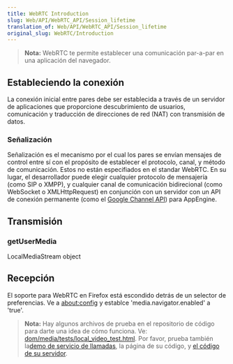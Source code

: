 ```yaml
---
title: WebRTC Introduction
slug: Web/API/WebRTC_API/Session_lifetime
translation_of: Web/API/WebRTC_API/Session_lifetime
original_slug: WebRTC/Introduction
---
```


> **Nota:** WebRTC te permite establecer una comunicación par-a-par en una aplicación del navegador.

## Estableciendo la conexión

La conexión inicial entre pares debe ser establecida a través de un servidor de aplicaciones que proporcione descubrimiento de usuarios, comunicación y traducción de direcciones de red (NAT) con transmisión de datos.

### Señalización

Señalización es el mecanismo por el cual los pares se envían mensajes de control entre sí con el propósito de establecer el protocolo, canal, y método de comunicación. Estos no están especifiados en el standar WebRTC. En su lugar, el desarrollador puede elegir cualquier protocolo de mensajería (como SIP o XMPP), y cualquier canal de comunicación bidirecional (como WebSocket o XMLHttpRequest) en conjunción con un servidor con un API de conexión permanente (como el [Google Channel API](https://developers.google.com/appengine/docs/python/channel/overview)) para AppEngine.

## Transmisión

### getUserMedia

LocalMediaStream object

## Recepción

El soporte para WebRTC en Firefox está escondido detrás de un selector de preferencias. Ve a [about:config](/about:config) y establce 'media.navigator.enabled' a 'true'.

> **Nota:** Hay algunos archivos de prueba en el repositorio de código para darte una idea de cómo funciona. Ve: [dom/media/tests/local_video_test.html](http://hg.mozilla.org/projects/alder/file/tip/dom/media/tests/local_video_test.html). Por favor, prueba también la[demo de servicio de llamadas](http://webrtc-demo.herokuapp.com/mozdemo), la página de su código, y [el código de su servidor](https://github.com/anantn/webrtc-demo/).
